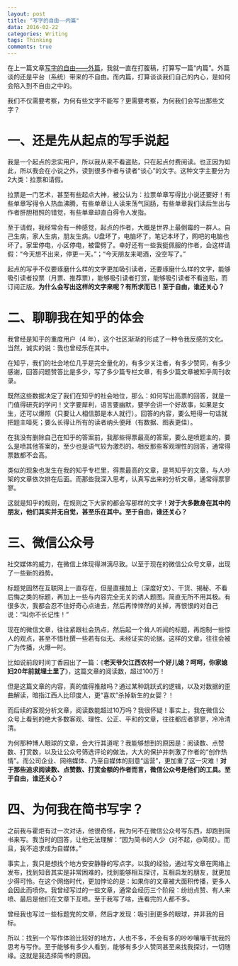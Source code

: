 ```yaml
---
layout: post
title: "写字的自由——内篇"
data: 2016-02-22
categories: Writing
tags: Thinking
comments: true
---
```




在上一篇文章[写字的自由——外篇](http://www.jianshu.com/p/27aac06caff8)，我就一直在打腹稿，打算写一篇“内篇”。外篇谈的还是平台（系统）带来的不自由。而内篇，打算谈谈我们自己的内心，是如何会陷入到不自由之中的。

我们不仅需要考察，为何有些文字不能写？更需要考察，为何我们会写出那些文字？

# 一、还是先从起点的写手说起

我是一个起点的忠实用户，所以我从来不看盗贴，只在起点付费阅读。也正因为如此，所以我会在小说之外，读到很多作者与读者“谈心”的文字。这种文字主要分为2大类：拉票和请假。

拉票是一门艺术，甚至有些起点大神，被公认为：拉票单章写得比小说还要好！有些单章写得令人热血沸腾，有些单章让人读来荡气回肠，有些单章我们读后生出与作者肝胆相照的错觉，有些单章却直白得令人发指。

至于请假，我经常会有一种感觉，起点的作者，大概是世界上最倒霉的一群人。自己生病，家人生病，朋友生病。U盘坏了，电脑坏了，笔记本坏了，网吧的电脑也坏了。家里停电，小区停电，被雷劈了。幸好还有一些我挺佩服的作者，会这样请假：“今天想不出来，停更一天。”；“今天朋友来喝酒，没空写了。”

起点的写手不仅要琢磨什么样的文字更加吸引读者，还要琢磨什么样的文字，能够吸引读者投票（月票、推荐票），能够吸引读者打赏，能够吸引读者不看盗贴，而订阅正版。**为什么会写出这样的文字来呢？有所求而已！至于自由，谁还关心？**

# 二、聊聊我在知乎的体会
我曾经是知乎的重度用户（4 年），这个社区渐渐的形成了一种令我反感的文化。当然，诚实的说：我也曾经乐在其中。

在知乎，我们的社会地位几乎是完全量化的，有多少关注者，有多少赞同，有多少感谢，回答问题赞答比是多少，写了多少篇专栏文章，有多少篇文章被知乎周刊收录。

既然这些数据决定了我们在知乎的社会地位，那么：如何写出高票的回答，就是一门值得研究的学问！文字要犀利，语言要幽默，要学会讲一个好故事，如果是女生，还可以爆照（只要让人相信那是本人就行）。回答的内容，要么短得一句话就把题主噎死；要么长得让所有的读者纳头便拜（有数据、图表更佳）。

在我没有删除自己在知乎的答案前，我那些得票最高的答案，要么是喷题主的，要么是喷其他答案的，至少也是语气较为激烈的。相反那些客观理性的回答，通常得票数都不会高。

类似的现象也发生在我的知乎专栏里，得票最高的文章，是骂知乎的文章，与人吵架的文章依次排在后面。而那些我深入思考，认真写出来的分析文章，通常得票寥寥。

这就是知乎的规则，在规则之下大家的都会写那样的文字！**对于大多数身在其中的朋友，他们其实并无自觉，甚至乐在其中。至于自由，谁还关心？**

# 三、微信公众号
社交媒体的威力，在微信上体现得淋漓尽致。以至于现在的微信公众号文章，出现了一些新的趋势。

标题党固然在互联网上一直存在，但是直接加上（深度好文）、干货、揭秘、不看后悔之类的标题，再加上一些与内容完全无关的诱人题图。简直无所不用其极。有很多次，我都会忍不住好奇心点进去，然后再悻悻然的关掉，再恨恨的对自己说：“叫你不长记性！”

现在的微信文章，往往紧跟社会热点，然后起一个耸人听闻的标题，再炮制一些惊人的观点，甚至不惜杜撰一些若有似无、未经证实的论据。这样的文章，往往会被广为传播，火爆一时。

比如说前段时间丁香园出了一篇：《**老天爷欠江西农村一个好儿媳？呵呵，你家媳妇20年前就埋土里了**》，这篇文章的阅读数，超过100万！

但是这篇文章的内容，真的值得推敲吗？通过某种跳跃式的逻辑，以及对数据的歪曲解读，暗指江西人比印度人，更“喜欢”杀掉新生的女婴？！

而后续的客观分析文章，阅读数能超过10万吗？我很怀疑！事实上，我在微信公众号上看到的绝大多数客观、理性、公正、平和的文章，往往都应者寥寥，冷冷清清。

为何那种博人眼球的文章，会大行其道呢？我能够想到的原因是：阅读数、点赞数、打赏数，以及让公众号筛选评论的做法，大大的保护并刺激了作者的“创作热情”。而公司企业、网络媒体、乃至自媒体的刻意“运营”，更加重了这一灾难！**对于那些追求阅读数、点赞数、打赏金额的作者而言，微信公众号是他们的工具。至于自由，谁还关心？**

# 四、为何我在简书写字？
之前我与霍炬有过一次对话，他很奇怪，我为何不在微信公众号写东西，却跑到简书来写。我当时的回答，让他无法理解：“因为简书的人少（对不起，@简叔）。而且，我不追求成为自媒体。”

事实上，我只是想找个地方安安静静的写点字。以我的经验，通过写文章在网络上发布，找到知音其实是非常困难的，找到能够相互探讨，互相启发的朋友，就更加少得可怜。在这个网络时代，更加悖论的是：如果你的文章被大面积传播，更多人会因此而喷你。我曾经写过的一些文章，通常会经历三个阶段：纷纷点赞、有人来喷、最后是他们在文章下互喷。至于我写了啥，连看完的人都不多。

曾经我也写过一些标题党的文章，然后才发现：吸引到更多的眼球，并非我的目标。

所以：找到一个写作体验比较好的地方，人也不多，不会有多的吵吵嚷嚷干扰我的思考与写作。至于能够有多少人看到，能够有多少人赞同甚至来找我探讨，一切随缘。这就是我选择简书的原因。